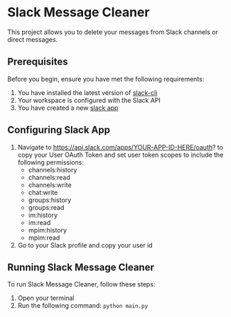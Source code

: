 # Slack Message Cleaner

This project allows you to delete your messages from Slack channels or direct messages. 

## Prerequisites

Before you begin, ensure you have met the following requirements:

1. You have installed the latest version of [slack-cli](https://api.slack.com/automation/quickstart)
2. Your workspace is configured with the Slack API
3. You have created a new [slack app](https://api.slack.com/apps)

## Configuring Slack App

1. Navigate to https://api.slack.com/apps/YOUR-APP-ID-HERE/oauth? to copy your User OAuth Token and set user token scopes to include the following permissions:
    - channels:history
    - channels:read
    - channels:write
    - chat:write
    - groups:history
    - groups:read
    - im:history
    - im:read
    - mpim:history
    - mpim:read
2. Go to your Slack profile and copy your user id

## Running Slack Message Cleaner

To run Slack Message Cleaner, follow these steps:

1. Open your terminal
2. Run the following command: `python main.py`
